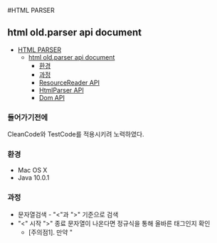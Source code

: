 
#HTML PARSER
## html old.parser api document

<!-- @import "[TOC]" {cmd="toc" depthFrom=1 depthTo=6 orderedList=false} -->
<!-- code_chunk_output -->

* [HTML PARSER](#html-old.parser)
	* [html old.parser api document](#html-old.parser-api-document)
		* [환경](#환경)
		* [과정](#과정)
		* [ResourceReader API](#resourcereader-api)
		* [HtmlParser API](#htmlparser-api)
		* [Dom API](#dom-api)

<!-- /code_chunk_output -->

### 들어가기전에

CleanCode와 TestCode를 적용시키려 노력하였다.

### 환경

- Mac OS X
- Java 10.0.1

### 과정

- 문자열검색 - "<"과 ">" 기준으로 검색
- "<" 시작 ">" 종료 문자열이 나온다면 정규식을 통해 올바른 태그인지 확인
	- [주의점1]. 만약 "<script>" 가 나온다면 내부에 문자열이 등장할 수 있음
		- 내부에 문자열이 등장한다면 문자열이 종료될때까지 인식하지 않음
		- JS는 \'로 시작하면 \'로 끝나야 하고, \"로 시작하면 \"로 끝나야함
	- [주의점2]. 만약 "<--" 가 나온다면 주석이 시작되므로 "-->"이 나와 주석이 종료될때까지 인식하지 않음
- 각각의 "<", ">"기준으로 잘려진 문자열배열을 스택과 재귀를 이용해서 Dom구조로 변환

### ResourceReader API

- readFromFile(String src) => String : 파일로부터 문자열얻기
- readFromUrl(String url) => String : URL로부터 문자열얻기

### HtmlParser API

- textToDom(String html) => Dom : 텍스트를 Dom으로 변환해서 최상위 노드를 반환
- domToText(Dom dom) => String : Dom을 텍스트로 변환해서 반환

### Dom API

#### 필드

- boolean isTag : 태그인지 텍스트인지
- String tag : 태그이름
- int tagType : 태그타입 ( 열림인지 닫힘인지 열림과 닫힘이 등시에 있는지 )
- Map<String, String> attrubutes : 태그속성
- Dom[] childs : 하위태그
- String innerText : 텍스트

#### 메소드

- getElementByTagName(String tag) => Dom[] : 태크이름으로 검색
- getElementById(String id) => Dom : 아이디값으로 검색
- getElementsByClassName(String clazz) => Dom[] : 클래스이름으로 검색
- print() => void : 모든태그출력
- printClean() => void : Js & Css & Remark를 제외한 모든태그출력
- toString() => String : String으로 반환
